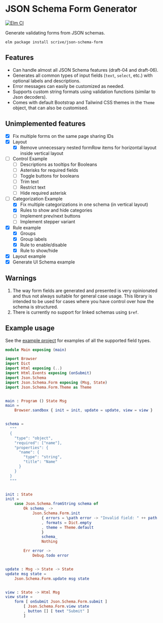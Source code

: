 # JSON Schema Form Generator

[![Elm CI](https://github.com/scrive/json-schema-form/workflows/Elm%20CI/badge.svg)](https://github.com/scrive/json-schema-form/actions)

Generate validating forms from JSON schemas.

    elm package install scrive/json-schema-form

## Features

- Can handle almost all JSON Schema features (draft-04 and draft-06).
- Generates all common types of input fields (`text`, `select`, etc.) with optional labels and descriptions.
- Error messages can easily be customized as needed.
- Supports custom string formats using validation functions (similar to Json decoders).
- Comes with default Bootstrap and Tailwind CSS themes in the `Theme` object, that can also be customised.

## Unimplemented features

- [x] Fix multiple forms on the same page sharing IDs
- [x] Layout
  - [x] Remove unnecessary nested formRow items for horizontal layout inside vertical layout
- [ ] Control Example
  - [ ] Descriptions as tooltips for Booleans
  - [ ] Asterisks for required fields
  - [ ] Toggle buttons for booleans
  - [ ] Trim text
  - [ ] Restrict text
  - [ ] Hide required asterisk
- [ ] Categorization Example
  - [x] Fix multiple categorizations in one schema (in vertical layout)
  - [x] Rules to show and hide categories
  - [ ] Implement prev/next buttons
  - [ ] Implement stepper variant
- [x] Rule example
  - [x] Groups
  - [x] Group labels
  - [x] Rule to enable/disable
  - [x] Rule to show/hide
- [x] Layout example
- [x] Generate UI Schema example

## Warnings

1. The way form fields are generated and presented is very opinionated and thus not always suitable for general case usage. This library is intended to be used for cases where you have control over how the schema is structured.
2. There is currently no support for linked schemas using `$ref`.

## Example usage

See the [example project](https://github.com/scrive/json-schema-form/tree/master/example) for examples of all the supported field types.

```elm
module Main exposing (main)

import Browser
import Dict
import Html exposing (..)
import Html.Events exposing (onSubmit)
import Json.Schema
import Json.Schema.Form exposing (Msg, State)
import Json.Schema.Form.Theme as Theme


main : Program () State Msg
main =
    Browser.sandbox { init = init, update = update, view = view }


schema =
  """
  {
    "type": "object",
    "required": ["name"],
    "properties": {
      "name": {
        "type": "string",
        "title": "Name"
      }
    }
  }
  """


init : State
init =
    case Json.Schema.fromString schema of
        Ok schema_ ->
            Json.Schema.Form.init
                { errors = \path error -> "Invalid field: " ++ path
                , formats = Dict.empty
                , theme = Theme.default
                }
                schema_
                Nothing

        Err error ->
            Debug.todo error


update : Msg -> State -> State
update msg state =
    Json.Schema.Form.update msg state


view : State -> Html Msg
view state =
    form [ onSubmit Json.Schema.Form.submit ]
        [ Json.Schema.Form.view state
        , button [] [ text "Submit" ]
        ]
```
